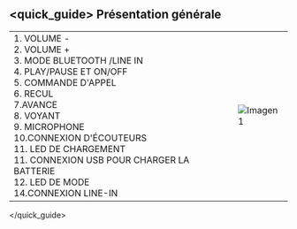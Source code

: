 ## <quick_guide> Présentation générale

|  |  |
|:-------|:-------|
|1.	VOLUME - <br> 2. VOLUME + <br> 3. MODE BLUETOOTH /LINE IN<br> 4. PLAY/PAUSE ET ON/OFF <br> 5. COMMANDE D'APPEL <br> 6.	RECUL <br> 7.AVANCE <br> 8. VOYANT <br> 9. MICROPHONE <br> 10.CONNEXION D'ÉCOUTEURS <br> 11. LED DE CHARGEMENT <br> 11. CONNEXION USB POUR CHARGER LA BATTERIE <br> 12. LED DE MODE <br> 14.CONNEXION LINE-IN <br> |![Imagen1](http://static.energysistem.com/images/manuals/39692/539828f7e58f9.jpg)|
</quick_guide>
